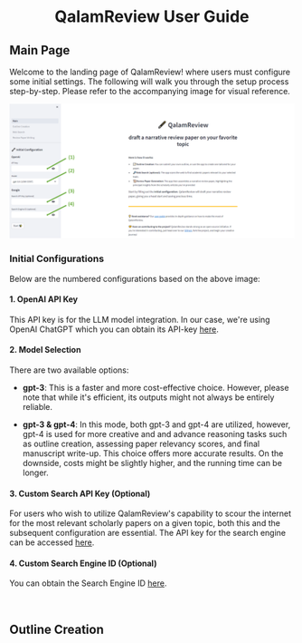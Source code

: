 <h1 align="center"><strong>QalamReview User Guide</strong></h1>

## **Main Page**

Welcome to the landing page of QalamReview! where users must configure some initial settings. The following will walk you through the setup process step-by-step. Please refer to the accompanying image for visual reference.

![main](./pics/main.png)

### **Initial Configurations**

Below are the numbered configurations based on the above image:

#### **1. OpenAI API Key**

This API key is for the LLM model integration. In our case, we're using OpenAI ChatGPT which you can obtain its API-key [here](https://gptforwork.com/help/gpt-for-docs/setup/create-openai-api-key).

#### **2. Model Selection**

There are two available options:

- **gpt-3**: This is a faster and more cost-effective choice. However, please note that while it's efficient, its outputs might not always be entirely reliable.

- **gpt-3 & gpt-4**: In this mode, both gpt-3 and gpt-4 are utilized, however, gpt-4 is used for more creative and and advance reasoning tasks such as outline creation, assessing paper relevancy scores, and final manuscript write-up. This choice offers more accurate results. On the downside, costs might be slightly higher, and the running time can be longer.

#### **3. Custom Search API Key (Optional)**

For users who wish to utilize QalamReview's capability to scour the internet for the most relevant scholarly papers on a given topic, both this and the subsequent configuration are essential. The API key for the search engine can be accessed [here](https://developers.google.com/custom-search/v1/overview#api_key).

#### **4. Custom Search Engine ID (Optional)**

You can obtain the Search Engine ID [here](https://developers.google.com/custom-search/v1/overview#search_engine_id).

<br>

## **Outline Creation**
